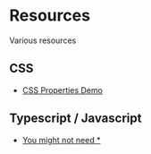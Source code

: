 # Resources
Various resources

## CSS
- [CSS Properties Demo](https://www.w3schools.com/cssref/playdemo.php?filename=playcss_accent-color)

## Typescript / Javascript

- [You might not need *](https://youmightnotneed.com)
